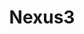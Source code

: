 ---
draft: false
title: Nexus3
content:
  id: nexus3
  name: Nexus3
  logo: /images/hosting-and-infrastructure/containers/nexus3/logo.png
  website: https://www.sonatype.com/products/repository-oss
  iframe_website: /website-iframe/hosting-and-infrastructure/containers/nexus3
  dashboardImage: 
  short_description: The free artifact repository with universal format support.
  description: World’s #1 Repository Manager. Single source of truth for all of your components, binaries, and build artifacts. Efficiently distribute parts and containers to developers. Deployed at more than 100,000 organizations globally.
  features:
    - title: Universal Support for All Popular Build Tools
      description: "Store and distribute Maven/Java, npm, NuGet, Helm, Docker, P2, OBR, APT, GO, R, Conan components and more. Manage components from dev through delivery: binaries, containers, assemblies, and finished goods. Awesome support for the Java Virtual Machine (JVM) ecosystem, including Gradle, Ant, Maven, and Ivy. Compatible with popular tools like Eclipse, IntelliJ, Hudson, Jenkins, Puppet, Chef, Docker, and more."
    - title: Efficiency and Flexibility to Empower Development Teams
      description: Streamline productivity by sharing components internally. Gain insight into component security, license and quality issues. Build off-line with remote package availability. Integrate with industry leading build tools.
    - title: World’s #1 Repository Manager
      description: Single source of truth for all of your components, binaries, and build artifacts. Efficiently distribute parts and containers to developers. Deployed at more than 100,000 organizations globally.
    - title: 
      description: 
  screenshots:
---